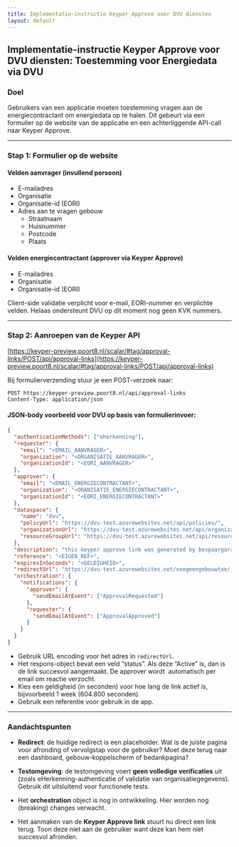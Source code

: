 ```yaml
---
title: Implementatie-instructie Keyper Approve voor DVU diensten
layout: default
---
```

## Implementatie-instructie Keyper Approve voor DVU diensten: Toestemming voor Energiedata via DVU

### Doel

Gebruikers van een applicatie moeten toestemming vragen aan de energiecontractant om energiedata op te halen. Dit gebeurt via een formulier op de website van de applicatie en een achterliggende API-call naar Keyper Approve.

---

### Stap 1: Formulier op de website

#### Velden aanvrager (invullend persoon)

- E-mailadres
- Organisatie
- Organisatie-id (EORI)
- Adres aan te vragen gebouw
  - Straatnaam
  - Huisnummer
  - Postcode
  - Plaats

#### Velden energiecontractant (approver via Keyper Approve)

- E-mailadres
- Organisatie&#x20;
- Organisatie-id (EORI)

Client-side validatie verplicht voor e-mail, EORI-nummer en verplichte velden. Helaas ondersteunt DVU op dit moment nog geen KVK nummers.

---

### Stap 2: Aanroepen van de Keyper API

[https://keyper-preview.poort8.nl/scalar/#tag/approval-links/POST/api/approval-links](https://keyper-preview.poort8.nl/scalar/#tag/approval-links/POST/api/approval-links)

Bij formulierverzending stuur je een POST-verzoek naar:

```
POST https://keyper-preview.poort8.nl/api/approval-links
Content-Type: application/json
```

#### JSON-body voorbeeld voor DVU op basis van formulierinvoer:

```json
{
  "authenticationMethods": ["eherkenning"],
  "requester": {
    "email": "<EMAIL_AANVRAGER>",
    "organization": "<ORGANISATIE_AANVRAGER>",
    "organizationId": "<EORI_AANVRAGER>"
  },
  "approver": {
    "email": "<EMAIL_ENERGIECONTRACTANT>",
    "organization": "<ORANISATIE_ENERGIECONTRACTANT>",
    "organizationId": "<EORI_ENERGIECONTRACTANT>"
  },
  "dataspace": {
    "name": "dvu",
    "policyUrl": "https://dvu-test.azurewebsites.net/api/policies/",
    "organizationUrl": "https://dvu-test.azurewebsites.net/api/organization-registry/__ORGANIZATIONID__",
    "resourceGroupUrl": "https://dvu-test.azurewebsites.net/api/resourcegroups/"
  },
  "description": "this keyper approve link was generated by bespaargarant",
  "reference": "<EIGEN_REF>",
  "expiresInSeconds": "<GELDIGHEID>",
  "redirectUrl": "https://dvu-test.azurewebsites.net/voegeengebouwtoe/__APPROVALLINKID__?adres=<ENCODED_ADRES>",
  "orchestration": {
    "notifications": {
      "approver": {
        "sendEmailAtEvent": ["ApprovalRequested"]
      },
      "requester": {
        "sendEmailAtEvent": ["ApprovalApproved"]
      }
    }
  }
}
```

- Gebruik URL encoding voor het adres in `redirectUrl`.
- Het respons-object bevat een veld “status”. Als deze “Active” is, dan is de link succesvol aangemaakt. De approver wordt  automatisch per email om reactie verzocht. 
- Kies een geldigheid (in seconden) voor hoe lang de link actief is, bijvoorbeeld 1 week (604.800 seconden).
- Gebruik een referentie voor gebruik in de app.

---

### Aandachtspunten

- **Redirect**: de huidige redirect is een placeholder. Wat is de juiste pagina voor afronding of vervolgstap voor de gebruiker? Moet deze terug naar een dashboard, gebouw-koppelscherm of bedankpagina?

- **Testomgeving**: de testomgeving voert **geen volledige verificaties** uit (zoals eHerkenning-authenticatie of validatie van organisatiegegevens). Gebruik dit uitsluitend voor functionele tests.

- Het **orchestration** object is nog in ontwikkeling. Hier worden nog (breaking) changes verwacht.

- Het aanmaken van de **Keyper Approve link** stuurt nu direct een link terug. Toon deze niet aan de gebruiker want deze kan hem niet succesvol afronden. &#x20;
